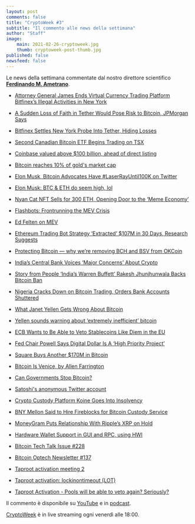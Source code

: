 ```yaml
---
layout: post
comments: false
title: "CryptoWeek #3"
subtitle: "Il commento alle news della settimana" 
author: "Staff"
image:
    main: 2021-02-26-cryptoweek.jpg
    thumb: cryptoweek-post-thumb.jpg
published: false
newsfeed: false
---
```


Le news della settimana commentate dal nostro direttore scientifico
[**Ferdinando M. Ametrano**](https://ametrano.net/).


- [Attorney General James Ends Virtual Currency Trading Platform Bitfinex’s Illegal Activities in New York](https://ag.ny.gov/press-release/2021/attorney-general-james-ends-virtual-currency-trading-platform-bitfinexs-illegal)
- [A Sudden Loss of Faith in Tether Would Pose Risk to Bitcoin, JPMorgan Says](https://www.coindesk.com/a-sudden-loss-of-faith-in-tether-would-pose-risk-to-bitcoin-jpmorgan-says)
- [Bitfinex Settles New York Probe Into Tether, Hiding Losses](https://www.bloomberg.com/news/articles/2021-02-23/crypto-exchange-bitfinex-settles-with-new-york-to-end-probe)

- [Second Canadian Bitcoin ETF Begins Trading on TSX](https://www.coindesk.com/second-canadian-bitcoin-etf-begins-trading-on-tsx-today)
- [Coinbase valued above $100 billion, ahead of direct listing](https://www.axios.com/coinbase-valued-100-billion-direct-listing-9b43e316-7ff7-4f6a-a1db-4dc2481a93ee.html)

- [Bitcoin reaches 10% of gold's market cap](https://www.theblockcrypto.com/linked/95583/bitcoin-gold-market-cap-new-high)

- [Elon Musk, Bitcoin Advocates Have #LaserRayUntil100K on Twitter](https://decrypt.co/58302/elon-musk-bitcoin-advocates-have-laser-eyes-on-twitter-heres-why)
- [Elon Musk: BTC & ETH do seem high, lol](https://twitter.com/elonmusk/status/1363021091086561285?s=20)

- [Nyan Cat NFT Sells for 300 ETH, Opening Door to the ‘Meme Economy’](https://www.coindesk.com/nyan-cat-nft-ethereum-meme)

- [Flashbots: Frontrunning the MEV Crisis](https://medium.com/flashbots/frontrunning-the-mev-crisis-40629a613752)
- [Ed Felten on MEV](https://medium.com/@EdFelten)
- [Ethereum Trading Bot Strategy ‘Extracted’ $107M in 30 Days, Research Suggests](https://www.coindesk.com/ethereum-trading-bot-strategy-miner-extracted-value-research)

- [Protecting Bitcoin — why we’re removing BCH and BSV from OKCoin](https://blog.okcoin.com/2021/02/19/protecting-bitcoin-why-were-removing-bch-and-bsv-from-okcoin/)

- [India’s Central Bank Voices ‘Major Concerns’ About Crypto](https://www.bloomberg.com/news/articles/2021-02-24/india-s-central-bank-says-it-has-major-concerns-about-crypto)
- [Story from People
‘India’s Warren Buffett’ Rakesh Jhunjhunwala Backs Bitcoin Ban](https://www.coindesk.com/indias-warren-buffett-rakesh-jhunjhunwala-backs-bitcoin-ban)
- [Nigeria Cracks Down on Bitcoin Trading, Orders Bank Accounts Shuttered](https://decrypt.co/56762/nigeria-cracks-down-bitcoin-trading-bank-accounts)
- [What Janet Yellen Gets Wrong About Bitcoin](https://decrypt.co/58618/janet-yellen-wrong-about-bitcoin)
- [Yellen sounds warning about ‘extremely inefficient’ bitcoin](https://www.cnbc.com/2021/02/22/yellen-sounds-warning-about-extremely-inefficient-bitcoin.html)

- [ECB Wants to Be Able to Veto Stablecoins Like Diem in the EU](https://www.coindesk.com/ecb-wants-to-be-able-to-veto-stablecoins-like-diem-in-the-eu)
- [Fed Chair Powell Says Digital Dollar Is A ‘High Priority Project’](https://www.forbes.com/sites/sarahhansen/2021/02/23/fed-chair-powell-says-digital-dollar-is-a-high-priority-project)

- [Square Buys Another $170M in Bitcoin](https://www.coindesk.com/square-announces-additional-170m-bitcoin-buy)

- [Bitcoin Is Venice, by Allen Farrington](https://allenfarrington.medium.com/bitcoin-is-venice-8414dda42070)
- [Can Governments Stop Bitcoin?](https://quillette.com/2021/02/21/can-governments-stop-bitcoin)

- [Satoshi's anonymous Twitter account](https://offthetrack.substack.com/p/satoshis-anonymous-twitter-account)

- [Crypto Custody Platform Koine Goes Into Insolvency](https://www.coindesk.com/crypto-custody-platform-koine-goes-into-insolvency)
- [BNY Mellon Said to Hire Fireblocks for Bitcoin Custody Service](https://www.coindesk.com/bny-mellon-said-to-hire-fireblocks-for-bitcoin-custody-service)

- [MoneyGram Puts Relationship With Ripple’s XRP on Hold](https://www.coindesk.com/moneygram-puts-relationship-with-ripples-xrp-on-hold)

- [Hardware Wallet Support in GUI and RPC, using HWI](https://twitter.com/provoost/status/1364305306713542656?s=20)
- [Bitcoin Tech Talk Issue #228](https://jimmysong.substack.com/p/the-bitcoinization-of-the-economy)
- [Bitcoin Optech Newsletter #137](https://bitcoinops.org/en/newsletters/2021/02/24/)
- [Taproot activation meeting 2](https://lists.linuxfoundation.org/pipermail/bitcoin-dev/2021-February/018380.html)
- [Taproot activation: lockinontimeout (LOT)](https://lists.linuxfoundation.org/pipermail/bitcoin-dev/2021-February/018425.html)
- [Taproot Activation - Pools will be able to veto again? Seriously?](https://old.reddit.com/r/Bitcoin/comments/lcjhl6/taproot_activation_pools_will_be_able_to_veto/gm2l02w/)

Il commento è disponibile su [YouTube](https://www.youtube.com/watch?v=DAQlSecIwd8) e in [podcast]().

[CryptoWeek](https://dgi.io/cryptoweek) è in live streaming ogni venerdì alle 18:00.
